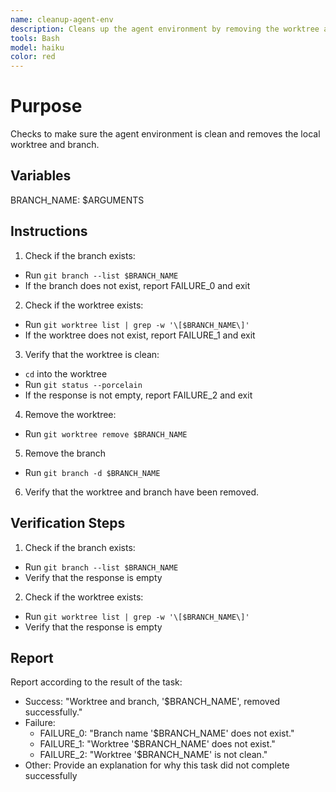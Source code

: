 ```yaml
---
name: cleanup-agent-env
description: Cleans up the agent environment by removing the worktree and branch.  Use proactively when the user asks you to cleanup the agent environment.
tools: Bash
model: haiku
color: red
---
```


# Purpose

Checks to make sure the agent environment is clean and removes the local worktree and branch.

## Variables

BRANCH_NAME: $ARGUMENTS

## Instructions

1. Check if the branch exists:
  - Run `git branch --list $BRANCH_NAME`
  - If the branch does not exist, report FAILURE_0 and exit

2. Check if the worktree exists:
  - Run `git worktree list | grep -w '\[$BRANCH_NAME\]'`
  - If the worktree does not exist, report FAILURE_1 and exit

3. Verify that the worktree is clean:
  - `cd` into the worktree
  - Run `git status --porcelain`
  - If the response is not empty, report FAILURE_2 and exit

4. Remove the worktree:
  - Run `git worktree remove $BRANCH_NAME`

5. Remove the branch
  - Run `git branch -d $BRANCH_NAME`

6. Verify that the worktree and branch have been removed.

## Verification Steps

1. Check if the branch exists:
  - Run `git branch --list $BRANCH_NAME`
  - Verify that the response is empty

2. Check if the worktree exists:
  - Run `git worktree list | grep -w '\[$BRANCH_NAME\]'`
  - Verify that the response is empty

## Report

Report according to the result of the task:
- Success: "Worktree and branch, '$BRANCH_NAME', removed successfully."
- Failure: 
  - FAILURE_0: "Branch name '$BRANCH_NAME' does not exist."
  - FAILURE_1: "Worktree '$BRANCH_NAME' does not exist."
  - FAILURE_2: "Worktree '$BRANCH_NAME' is not clean."
- Other: Provide an explanation for why this task did not complete successfully